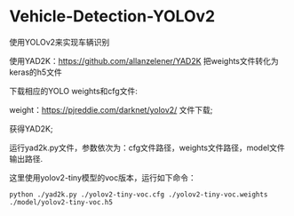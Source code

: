 # Vehicle-Detection-YOLOv2
使用YOLOv2来实现车辆识别

使用YAD2K：https://github.com/allanzelener/YAD2K 把weights文件转化为keras的h5文件

下载相应的YOLO weights和cfg文件:

weight：https://pjreddie.com/darknet/yolov2/ 文件下载;

获得YAD2K;

运行yad2k.py文件，参数依次为：cfg文件路径，weights文件路径，model文件输出路径.

这里使用yolov2-tiny模型的voc版本，运行如下命令：
```
python ./yad2k.py ./yolov2-tiny-voc.cfg ./yolov2-tiny-voc.weights ./model/yolov2-tiny-voc.h5
```
